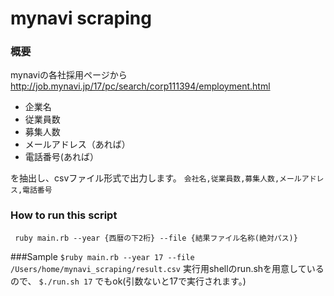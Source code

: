 mynavi scraping
===================
### 概要
mynaviの各社採用ページから
http://job.mynavi.jp/17/pc/search/corp111394/employment.html

 - 企業名
 - 従業員数
 - 募集人数
 - メールアドレス（あれば）
 - 電話番号(あれば）

を抽出し、csvファイル形式で出力します。
`会社名,従業員数,募集人数,メールアドレス,電話番号`

### How to run this script
 ` ruby main.rb --year {西暦の下2桁} --file {結果ファイル名称(絶対パス)}`

###Sample
 `$ruby main.rb --year 17 --file /Users/home/mynavi_scraping/result.csv`
 実行用shellのrun.shを用意しているので、
 `$./run.sh 17`
 でもok(引数ないと17で実行されます。)